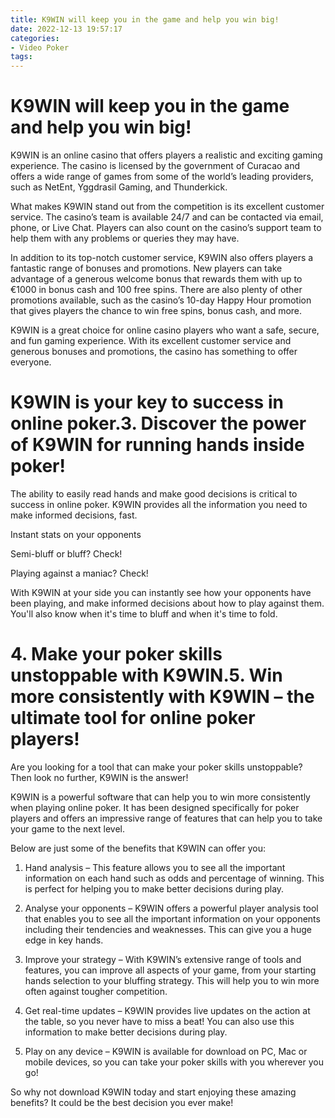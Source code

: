 ```yaml
---
title: K9WIN will keep you in the game and help you win big!
date: 2022-12-13 19:57:17
categories:
- Video Poker
tags:
---
```



#  K9WIN will keep you in the game and help you win big!

K9WIN is an online casino that offers players a realistic and exciting gaming experience. The casino is licensed by the government of Curacao and offers a wide range of games from some of the world’s leading providers, such as NetEnt, Yggdrasil Gaming, and Thunderkick.

What makes K9WIN stand out from the competition is its excellent customer service. The casino’s team is available 24/7 and can be contacted via email, phone, or Live Chat. Players can also count on the casino’s support team to help them with any problems or queries they may have.

In addition to its top-notch customer service, K9WIN also offers players a fantastic range of bonuses and promotions. New players can take advantage of a generous welcome bonus that rewards them with up to €1000 in bonus cash and 100 free spins. There are also plenty of other promotions available, such as the casino’s 10-day Happy Hour promotion that gives players the chance to win free spins, bonus cash, and more.

K9WIN is a great choice for online casino players who want a safe, secure, and fun gaming experience. With its excellent customer service and generous bonuses and promotions, the casino has something to offer everyone.

#  K9WIN is your key to success in online poker.3. Discover the power of K9WIN for running hands inside poker!

The ability to easily read hands and make good decisions is critical to success in online poker. K9WIN provides all the information you need to make informed decisions, fast.

Instant stats on your opponents

Semi-bluff or bluff? Check!

Playing against a maniac? Check!

With K9WIN at your side you can instantly see how your opponents have been playing, and make informed decisions about how to play against them. You'll also know when it's time to bluff and when it's time to fold.

# 4. Make your poker skills unstoppable with K9WIN.5. Win more consistently with K9WIN – the ultimate tool for online poker players!

Are you looking for a tool that can make your poker skills unstoppable? Then look no further, K9WIN is the answer!

K9WIN is a powerful software that can help you to win more consistently when playing online poker. It has been designed specifically for poker players and offers an impressive range of features that can help you to take your game to the next level.

Below are just some of the benefits that K9WIN can offer you:

1. Hand analysis – This feature allows you to see all the important information on each hand such as odds and percentage of winning. This is perfect for helping you to make better decisions during play.

2. Analyse your opponents – K9WIN offers a powerful player analysis tool that enables you to see all the important information on your opponents including their tendencies and weaknesses. This can give you a huge edge in key hands.

3. Improve your strategy – With K9WIN’s extensive range of tools and features, you can improve all aspects of your game, from your starting hands selection to your bluffing strategy. This will help you to win more often against tougher competition.

4. Get real-time updates – K9WIN provides live updates on the action at the table, so you never have to miss a beat! You can also use this information to make better decisions during play.

5. Play on any device – K9WIN is available for download on PC, Mac or mobile devices, so you can take your poker skills with you wherever you go!

So why not download K9WIN today and start enjoying these amazing benefits? It could be the best decision you ever make!